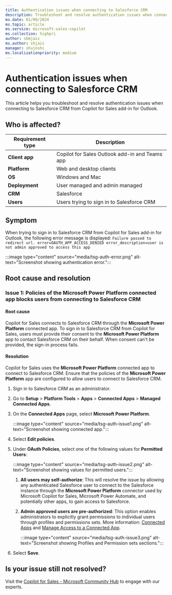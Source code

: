 ```yaml
---
title: Authentication issues when connecting to Salesforce CRM
description: Troubleshoot and resolve authentication issues when connecting to Salesforce CRM from Copilot for Sales.
ms.date: 01/09/2024
ms.topic: article
ms.service: microsoft-sales-copilot
ms.collection: highpri
author: sbmjais
ms.author: shjais
manager: shujoshi
ms.localizationpriority: medium
---
```


# Authentication issues when connecting to Salesforce CRM

This article helps you troubleshoot and resolve authentication issues when connecting to Salesforce CRM from Copilot for Sales add-in for Outlook.

## Who is affected?

| Requirement type |Description  |
|---------|---------|
|**Client app**     |  Copilot for Sales Outlook add-in and Teams app   |
|**Platform**     | Web and desktop clients         |
|**OS**     | Windows and Mac         |
|**Deployment**     | User managed and admin managed       |
|**CRM**     | Salesforce      |
|**Users**     | Users trying to sign in to Salesforce CRM |

## Symptom

When trying to sign in to Salesforce CRM from Copilot for Sales add-in for Outlook, the following error message is displayed:
`Failure passed to redirect url. error=OAUTH_APP_ACCESS_DENIED error_description=user is not admin approved to access this app`

:::image type="content" source="media/tsg-auth-error.png" alt-text="Screenshot showing authentication error.":::

## Root cause and resolution

### Issue 1: Policies of the Microsoft Power Platform connected app blocks users from connecting to Salesforce CRM

#### Root cause

Copilot for Sales connects to Salesforce CRM through the **Microsoft Power Platform** connected app. To sign in to Salesforce CRM from Copilot for Sales, users must provide their consent to the **Microsoft Power Platform** app to contact Salesforce CRM on their behalf. When consent can't be provided, the sign-in process fails.

#### Resolution

Copilot for Sales uses the **Microsoft Power Platform** connected app to connect to Salesforce CRM. Ensure that the policies of the **Microsoft Power Platform** app are configured to allow users to connect to Salesforce CRM.

1. Sign in to Salesforce CRM as an administrator.

2. Go to **Setup** > **Platform Tools** > **Apps** > **Connected Apps** > **Managed Connected Apps**.

3. On the **Connected Apps** page, select **Microsoft Power Platform**. 

    :::image type="content" source="media/tsg-auth-issue1.png" alt-text="Screenshot showing connected app."::: 

4. Select **Edit policies**.

5. Under **OAuth Policies**, select one of the following values for **Permitted Users**:

    :::image type="content" source="media/tsg-auth-issue2.png" alt-text="Screenshot showing values for permitted users.":::    

    1. **All users may self-authorize**: This will resolve the issue by allowing any authenticated Salesforce user to connect to the Salesforce instance through the **Microsoft Power Platform** connector used by Microsoft Copilot for Sales, Microsoft Power Automate, and potentially other apps, to gain access to Salesforce.

    1. **Admin approved users are pre-authorized**: This option enables administrators to explicitly grant permissions to individual users through profiles and permissions sets. More information: [Connected Apps](https://help.salesforce.com/s/articleView?id=sf.connected_app_overview.htm&type=5) and [Manage Access to a Connected App](https://help.salesforce.com/s/articleView?id=sf.connected_app_manage.htm&type=5).
    
        :::image type="content" source="media/tsg-auth-issue3.png" alt-text="Screenshot showing Profiles and Permission sets sections."::: 

6. Select **Save**.

## Is your issue still not resolved?

Visit the [Copilot for Sales - Microsoft Community Hub](https://techcommunity.microsoft.com/t5/viva-sales/bd-p/VivaSales) to engage with our experts.

